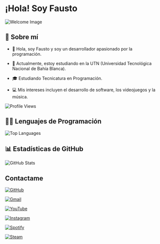 # ¡Hola! Soy Fausto



![Welcome Image](https://drive.google.com/uc?id=1TDHPQPrgEv75iGzxUR6X8JqpHAkPpZwE)



## 🌟 Sobre mí

- 👋 Hola, soy Fausto y soy un desarrollador apasionado por la programación.

- 💼 Actualmente, estoy estudiando en la UTN (Universidad Tecnológica Nacional de Bahía Blanca).

- 🎓 Estudiando Tecnicatura en Programación.

- 💻 Mis intereses incluyen el desarrollo de software, los videojuegos y la música.



![Profile Views](https://komarev.com/ghpvc/?username=fashur12&color=blue)



## 🧑‍💻 Lenguajes de Programación



![Top Languages](https://github-readme-stats.vercel.app/api/top-langs/?username=Fausto-Desch&layout=compact&hide=html&theme=dark)



## 📊 Estadísticas de GitHub



![GitHub Stats](https://github-readme-stats.vercel.app/api?username=Fausto-Desch&show_icons=true&hide_title=true&count_private=true&hide=prs&theme=dark)



## Contactame  

[![GitHub](https://img.shields.io/badge/GitHub-181717?style=for-the-badge&logo=github)](https://github.com/Fausto-Desch)  

[![Gmail](https://img.shields.io/badge/Gmail-D14836?style=for-the-badge&logo=gmail)](mailto:fausdesch2210@gmail.com)  

[![YouTube](https://img.shields.io/badge/YouTube-FF0000?style=for-the-badge&logo=youtube)](https://www.youtube.com/@itsfausto7939)  

[![Instagram](https://img.shields.io/badge/Instagram-E4405F?style=for-the-badge&logo=instagram)](https://www.instagram.com/xfaustodeschx/)  

[![Spotify](https://img.shields.io/badge/Spotify-1DB954?style=for-the-badge&logo=spotify)](https://open.spotify.com/user/2gewnjiaek8qm1788lyappvef?si=80b38d3dff96457d)  

[![Steam](https://img.shields.io/badge/Steam-000000?style=for-the-badge&logo=steam)](https://steamcommunity.com/profiles/76561198999313443/)  
